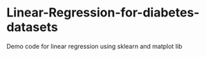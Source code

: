 # Linear-Regression-for-diabetes-datasets
Demo code for linear regression using sklearn and matplot lib
